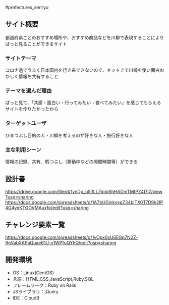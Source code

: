 #prefectures_senryu

## サイト概要
都道府県ごとのおすすめ場所や、おすすめ商品などを川柳で表現することによりぱっと見ることができるサイト

### サイトテーマ
コロナ過でうまく日本国内を行き来できないので、ネット上で川柳を使い面白おかしく情報を共有すること

### テーマを選んだ理由
ぱっと見て、「共感・面白い・行ってみたい・食べてみたい」を感じてもらえるサイトを作りたかったから

### ターゲットユーザ
ひまつぶし目的の人・川柳を考えるのが好きな人・旅行好きな人

### 主な利用シーン
情報の記録、共有、暇つぶし（移動中などの隙間時間等）ができる

## 設計書
https://drive.google.com/file/d/1vnDp_u5lfLLZjplqShHADmTMtPZ4I7l7/view?usp=sharing
https://docs.google.com/spreadsheets/d/1A7bUGinkyspZ34biTX0T7D9k2IP4G4ydKTGOVMAuxfo/edit?usp=sharing


## チャレンジ要素一覧
https://docs.google.com/spreadsheets/d/1vOpx0xU6EGp7N2Z-9gVabXAPaQuae61U-v1WPfuQYhQ/edit?usp=sharing

## 開発環境
- OS：Linux(CentOS)
- 言語：HTML,CSS,JavaScript,Ruby,SQL
- フレームワーク：Ruby on Rails
- JSライブラリ：jQuery
- IDE：Cloud9
